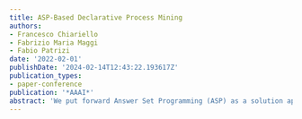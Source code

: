 ```yaml
---
title: ASP-Based Declarative Process Mining
authors:
- Francesco Chiariello
- Fabrizio Maria Maggi
- Fabio Patrizi
date: '2022-02-01'
publishDate: '2024-02-14T12:43:22.193617Z'
publication_types:
- paper-conference
publication: '*AAAI*'
abstract: 'We put forward Answer Set Programming (ASP) as a solution approach for three classical problems in Declarative Process Mining: Log Generation, Query Checking, and Conformance Checking. These problems correspond to different ways of analyzing business processes under execution, starting from sequences of recorded events, a.k.a. event logs. We tackle them in their data-aware variant, i.e., by considering events that carry a payload (set of attribute-value pairs), in addition to the performed activity, specifying processes declaratively with an extension of linear-time temporal logic over finite traces (LTLf). The data-aware setting is significantly more challenging than the control-flow one: Query Checking is still open, while the existing approaches for the other two problems do not scale well. The contributions of the work include an ASP encoding schema for the three problems, their solution, and experiments showing the feasibility of the approach.'
---
```

